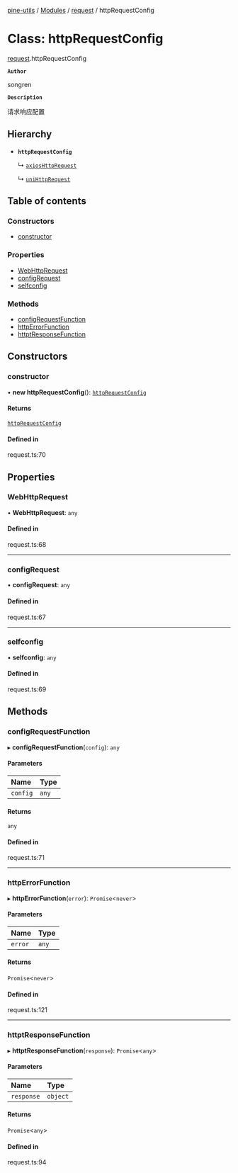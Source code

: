 [pine-utils](../README.md) / [Modules](../modules.md) / [request](../modules/request.md) / httpRequestConfig

# Class: httpRequestConfig

[request](../modules/request.md).httpRequestConfig

**`Author`**

songren

**`Description`**

请求响应配置

## Hierarchy

- **`httpRequestConfig`**

  ↳ [`axiosHttpRequest`](request.axiosHttpRequest.md)

  ↳ [`uniHttpRequest`](request.uniHttpRequest.md)

## Table of contents

### Constructors

- [constructor](request.httpRequestConfig.md#constructor)

### Properties

- [WebHttpRequest](request.httpRequestConfig.md#webhttprequest)
- [configRequest](request.httpRequestConfig.md#configrequest)
- [selfconfig](request.httpRequestConfig.md#selfconfig)

### Methods

- [configRequestFunction](request.httpRequestConfig.md#configrequestfunction)
- [httpErrorFunction](request.httpRequestConfig.md#httperrorfunction)
- [httptResponseFunction](request.httpRequestConfig.md#httptresponsefunction)

## Constructors

### constructor

• **new httpRequestConfig**(): [`httpRequestConfig`](request.httpRequestConfig.md)

#### Returns

[`httpRequestConfig`](request.httpRequestConfig.md)

#### Defined in

request.ts:70

## Properties

### WebHttpRequest

• **WebHttpRequest**: `any`

#### Defined in

request.ts:68

___

### configRequest

• **configRequest**: `any`

#### Defined in

request.ts:67

___

### selfconfig

• **selfconfig**: `any`

#### Defined in

request.ts:69

## Methods

### configRequestFunction

▸ **configRequestFunction**(`config`): `any`

#### Parameters

| Name | Type |
| :------ | :------ |
| `config` | `any` |

#### Returns

`any`

#### Defined in

request.ts:71

___

### httpErrorFunction

▸ **httpErrorFunction**(`error`): `Promise`\<`never`\>

#### Parameters

| Name | Type |
| :------ | :------ |
| `error` | `any` |

#### Returns

`Promise`\<`never`\>

#### Defined in

request.ts:121

___

### httptResponseFunction

▸ **httptResponseFunction**(`response`): `Promise`\<`any`\>

#### Parameters

| Name | Type |
| :------ | :------ |
| `response` | `object` |

#### Returns

`Promise`\<`any`\>

#### Defined in

request.ts:94
